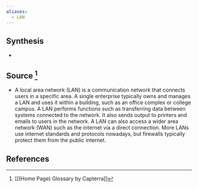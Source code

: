 ```yaml
---
aliases:
  - LAN
---
```

## Synthesis
- 
## Source [^1]
- A local area network (LAN) is a communication network that connects users in a specific area. A single enterprise typically owns and manages a LAN and uses it within a building, such as an office complex or college campus. A LAN performs functions such as transferring data between systems connected to the network. It also sends output to printers and emails to users in the network. A LAN can also access a wider area network (WAN) such as the internet via a direct connection. More LANs use internet standards and protocols nowadays, but firewalls typically protect them from the public internet.
## References

[^1]: [[(Home Page) Glossary by Capterra]]